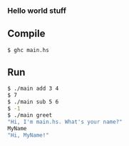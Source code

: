 ### Hello world stuff

## Compile

```sh
$ ghc main.hs
```
## Run

```sh
$ ./main add 3 4
$ 7
$ ./main sub 5 6
$ -1
$ ./main greet
"Hi, I'm main.hs. What's your name?"
MyName
"Hi, MyName!"
```
